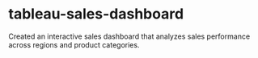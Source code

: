 # tableau-sales-dashboard
Created an interactive sales dashboard that analyzes sales performance across regions and product categories.
